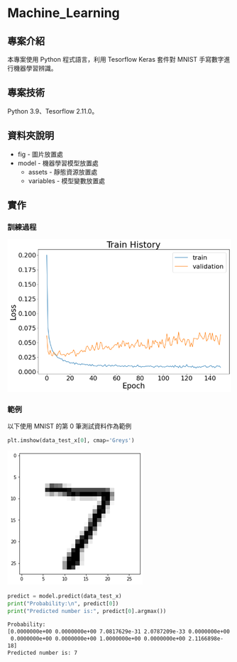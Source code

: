 # Machine_Learning

## 專案介紹
本專案使用 Python 程式語言，利用 Tesorflow Keras 套件對 MNIST 手寫數字進行機器學習辨識。

## 專案技術
Python 3.9、Tesorflow 2.11.0。

## 資料夾說明
* fig - 圖片放置處
* model - 機器學習模型放置處
  * assets - 靜態資源放置處
  * variables - 模型變數放置處

## 實作
### 訓練過程
![machine learning training](./fig/train_history.png)

### 範例
以下使用 MNIST 的第 0 筆測試資料作為範例
``` python
plt.imshow(data_test_x[0], cmap='Greys')
```
![AI digital recognition](./fig/number_example.png)
``` python
predict = model.predict(data_test_x)
print("Probability:\n", predict[0])
print("Predicted number is:", predict[0].argmax())
```
```
Probability:
[0.0000000e+00 0.0000000e+00 7.0817629e-31 2.0787209e-33 0.0000000e+00
 0.0000000e+00 0.0000000e+00 1.0000000e+00 0.0000000e+00 2.1166898e-18]
Predicted number is: 7
```

